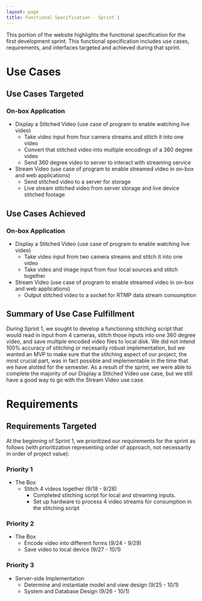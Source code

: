 ```yaml
---
layout: page
title: Functional Specification - Sprint 1
---
```


This portion of the website highlights the functional specification for the first development sprint. This functional specification includes use cases, requirements, and interfaces targeted and achieved during that sprint. 

# Use Cases

## Use Cases Targeted

### On-box Application
- Display a Stitched Video (use case of program to enable watching live video)
	- Take video input from four camera streams and stitch it into one video
	- Convert that stitched video into multiple encodings of a 360 degree video 
	- Send 360 degree video to server to interact with streaming service
- Stream Video (use case of program to enable streamed video in on-box and web applications)
	- Send stitched video to a server for storage
	- Live stream stitched video from server storage and live device stitched footage

## Use Cases Achieved

### On-box Application
- Display a Stitched Video (use case of program to enable watching live video)
	- Take video input from two camera streams and stitch it into one video
	- Take video and image input from four local sources and stitch together
- Stream Video (use case of program to enable streamed video in on-box and web applications)
	- Output stitched video to a socket for RTMP data stream consumption
 

## Summary of Use Case Fulfillment
During Sprint 1, we sought to develop a functioning stitching script that would read in input from 4 cameras, stitch those inputs into one 360 degree video, and save multiple encoded video files to local disk. We did not intend 100% accuracy of stitching or necesarily robust implementation, but we wanted an MVP to make sure that the stitching aspect of our project, the most crucial part, was in fact possible and implementable in the time that we have alotted for the semester. As a result of the sprint, we were able to complete the majority of our Display a Stitched Video use case, but we still have a good way to go with the Stream Video use case.

# Requirements
 
## Requirements Targeted
At the beginning of Sprint 1, we prioritized our requirements for the sprint as follows (with prioritization representing order of approach, not necessarily in order of project value):

### Priority 1
- The Box
	- Stitch 4 videos together (9/18 - 9/28)
		- Completed stitching script for local and streaming inputs.
		- Set up hardware to process 4 video streams for consumption in the stitching script

### Priority 2
- The Box
	- Encode video into different forms (9/24 - 9/29)
	- Save video to local device (9/27 - 10/1)

### Priority 3
- Server-side Implementation
	- Determine and instantiate model and view design (9/25 - 10/1)
	- System and Database Design (9/26 - 10/1)

